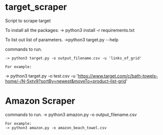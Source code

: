 # target_scraper
Script to scrape target

To install all the packages:
    -> python3 install -r requirements.txt

To list out list of parameters.
 ->python3 target.py --help

commands to run.

    -> python3 target.py -o output_filename.csv -u 'links_of_grid'

    For example:
 -> python3 target.py -o test.csv -u 'https://www.target.com/c/bath-towels-home/-/N-5xtv9?sortBy=newest&moveTo=product-list-grid'

# Amazon Scraper

commands to run.
    -> python3 amazon.py -o output_filename.csv
    
    For example:
    -> python3 amazon.py -o amazon_beach_towel.csv
